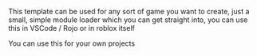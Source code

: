 This template can be used for any sort of game you want to create, just a small, simple module loader which you can get straight into, you can use this in VSCode / Rojo or in roblox itself

You can use this for your own projects